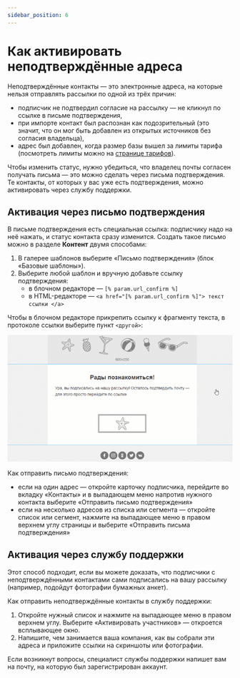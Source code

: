 ```yaml
---
sidebar_position: 6
---
```


# Как активировать неподтверждённые адреса
Неподтверждённые контакты — это электронные адреса, на которые нельзя отправлять рассылки по одной из трёх причин:
- подписчик не подтвердил согласие на рассылку — не кликнул по ссылке в письме подтверждения,
- при импорте контакт был распознан как подозрительный (это значит, что он мог быть добавлен из открытых источников без согласия владельца),
- адрес был добавлен, когда размер базы вышел за лимиты тарифа (посмотреть лимиты можно на [странице тарифов](https://app.sendsay.ru/billing/plans)).

Чтобы изменить статус, нужно убедиться, что владелец почты согласен получать письма — это можно сделать через письма подтверждения. Те контакты, от которых у вас уже есть подтверждения, можно активировать через службу поддержки.

## Активация через письмо подтверждения
В письме подтверждения есть специальная ссылка: подписчику надо на неё нажать, и статус контакта сразу изменится. Создать такое письмо можно в разделе **Контент** двумя способами:
1. В галерее шаблонов выберите «Письмо подтверждения» (блок «Базовые шаблоны»).
2. Выберите любой шаблон и вручную добавьте ссылку подтверждения:
    - в блочном редакторе — ```[% param.url_confirm %]```
    - в HTML-редакторе — ```<a href="[% param.url_confirm %]"> текст ссылки </a>```

Чтобы в блочном редакторе прикрепить ссылку к фрагменту текста, в протоколе ссылки выберите пункт `<другой>`:

![Confirmation email](./assets\how-to-activate-inactive-contacts/confirmation-email.gif) <br/>

Как отправить письмо подтверждения:
- если на один адрес — откройте карточку подписчика, перейдите во вкладку «Контакты» и в выпадающем меню напротив нужного контакта выберите «Отправить письмо подтверждения»
- если на несколько адресов из списка или сегмента — откройте список или сегмент, нажмите на выпадающее меню в правом верхнем углу страницы и выберите «Отправить письма подтверждения»

## Активация через службу поддержки
Этот способ подходит, если вы можете доказать, что подписчики с неподтверждёнными контактами сами подписались на вашу рассылку (например, подойдут фотографии бумажных анкет).

Как отправить неподтверждённые контакты в службу поддержки:
1. Откройте нужный список и нажмите на выпадающее меню в правом верхнем углу. Выберите «Активировать участников» — откроется всплывающее окно.
2. Напишите, чем занимается ваша компания, как вы собрали эти адреса и приложите ссылки на скриншоты или фотографии.

Если возникнут вопросы, специалист службы поддержки напишет вам на почту, на которую был зарегистрирован аккаунт.